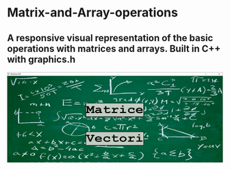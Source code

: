 # Matrix-and-Array-operations
## A responsive visual representation of the basic operations with matrices and arrays. Built in C++ with graphics.h
![alt text](https://github.com/RaulPetcu/Matrix-and-Array-operations/blob/main/img1.png)
